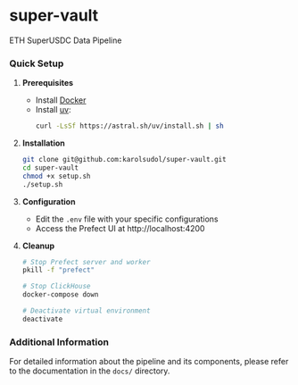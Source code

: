 # super-vault
ETH SuperUSDC Data Pipeline

### Quick Setup

1. **Prerequisites**
   - Install [Docker](https://docs.docker.com/get-docker/)
   - Install [uv](https://github.com/astral-sh/uv):
     ```bash
     curl -LsSf https://astral.sh/uv/install.sh | sh
     ```

2. **Installation**
   ```bash
   git clone git@github.com:karolsudol/super-vault.git
   cd super-vault
   chmod +x setup.sh
   ./setup.sh
   ```

3. **Configuration**
   - Edit the `.env` file with your specific configurations
   - Access the Prefect UI at http://localhost:4200

4. **Cleanup**
   ```bash
   # Stop Prefect server and worker
   pkill -f "prefect"
   
   # Stop ClickHouse
   docker-compose down
   
   # Deactivate virtual environment
   deactivate
   ```

### Additional Information
For detailed information about the pipeline and its components, please refer to the documentation in the `docs/` directory.
